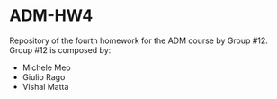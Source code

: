 # ADM-HW4
Repository of the fourth homework for the ADM course by Group #12.
Group #12 is composed by:
- Michele Meo
- Giulio Rago
- Vishal Matta
